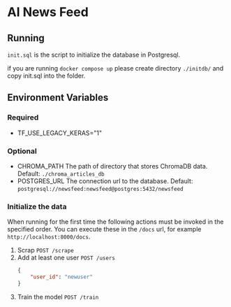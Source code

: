 # AI News Feed
## Running
`init.sql` is the script to initialize the database in Postgresql.

if you are running `docker compose up` please create directory `./initdb/` and copy init.sql into the folder.

## Environment Variables
### Required
- TF_USE_LEGACY_KERAS="1"

### Optional
- CHROMA_PATH
  The path of directory that stores ChromaDB data.  Default: `./chroma_articles_db`
- POSTGRES_URL
  The connection url to the database.  Default: `postgresql://newsfeed:newsfeed@postgres:5432/newsfeed`

### Initialize the data
When running for the first time the following actions must be invoked in the specified order.  You can execute these in the `/docs` url, for example `http://localhost:8000/docs`.

1. Scrap
   `POST /scrape`
2. Add at least one user
   `POST /users`
   ```json
   {
       "user_id": "newuser"
   }
   ```
3. Train the model
   `POST /train`
